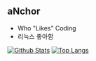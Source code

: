 ## aNchor
- Who "Likes" Coding
- 리눅스 좋아함

[![Github Stats](https://github-readme-stats.vercel.app/api?username=aNchor-only)](https://github.com/anchor-only/anchor-only)
[![Top Langs](https://github-readme-stats.vercel.app/api/top-langs/?username=anchor-only&layout=compact&show_icons=true&hide_border=true&bg_color=00000000&title_color=6bedd4&icon_color=6bedd4&text_color=389aa1)](https://github.com/anchor-only)
